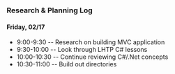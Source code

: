 ### Research & Planning Log
#### Friday, 02/17
* 9:00-9:30 -- Research on building MVC application
* 9:30-10:00 -- Look through LHTP C# lessons
* 10:00-10:30 -- Continue reviewing C#/.Net concepts
* 10:30-11:00 -- Build out directories